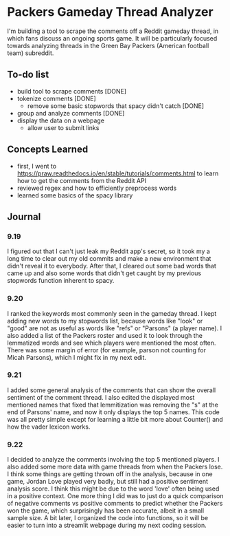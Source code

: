 # Packers Gameday Thread Analyzer
I'm building a tool to scrape the comments off a Reddit gameday thread, in which fans discuss an ongoing sports game. It will be particularly focused towards analyzing threads in the Green Bay Packers (American football team) subreddit.

## To-do list
- build tool to scrape comments [DONE]
- tokenize comments [DONE]
    - remove some basic stopwords that spacy didn't catch [DONE]
- group and analyze comments [DONE]
- display the data on a webpage
    - allow user to submit links

## Concepts Learned
- first, I went to https://praw.readthedocs.io/en/stable/tutorials/comments.html to learn how to get the comments from the Reddit API
- reviewed regex and how to efficiently preprocess words
- learned some basics of the spacy library

## Journal
### 9.19
I figured out that I can't just leak my Reddit app's secret, so it took my a long time to clear out my old commits and make a new environment that didn't reveal it to everybody. After that, I cleared out some bad words that came up and also some words that didn't get caught by my previous stopwords function inherent to spacy.

### 9.20
I ranked the keywords most commonly seen in the gameday thread. I kept adding new words to my stopwords list, because words like "look" or "good" are not as useful as words like "refs" or "Parsons" (a player name). I also added a list of the Packers roster and used it to look through the lemmatized words and see which players were mentioned the most often. There was some margin of error (for example, parson not counting for Micah Parsons), which I might fix in my next edit.

### 9.21
I added some general analysis of the comments that can show the overall sentiment of the comment thread. I also edited the displayed most mentioned names that fixed that lemmitization was removing the "s" at the end of Parsons' name, and now it only displays the top 5 names. This code was all pretty simple except for learning a little bit more about Counter() and how the vader lexicon works.

### 9.22
I decided to analyze the comments involving the top 5 mentioned players. I also added some more data with game threads from when the Packers lose. I think some things are getting thrown off in the analysis, because in one game, Jordan Love played very badly, but still had a positive sentiment analysis score. I think this might be due to the word 'love' often being used in a positive context. One more thing I did was to just do a quick comparison of negative comments vs positive comments to predict whether the Packers won the game, which surprisingly has been accurate, albeit in a small sample size.
A bit later, I organized the code into functions, so it will be easier to turn into a streamlit webpage during my next coding session.